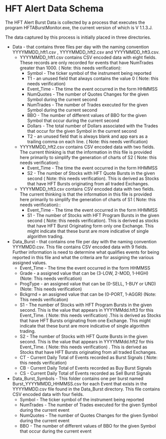# HFT Alert Data Schema

The HFT Alert Burst Data is collected by a process that executes the program HFTABurstMonitor.exe, the current version of which is V 1.1.3.J.  &#x20;

The data captured by this process is initially placed in three directories.

* Data - that contains three files per day with the naming convention YYYYMMDD\_hft1.csv , YYYYMMDD\_hft2.csv and YYYYMMDD\_hft3.csv.
  * YYYYMMDD\_hft1.csv contains CSV encoded data with eight fields.  These records are only recorded for events that have NumTrades greater than 1000.  ( Note: this needs verification):
    * Symbol - The ticker symbol of the instrument being reported
    * T1 - an unused field that always contains the value 0  ( Note: this needs verification)
    * Event\_Time - The time the event occurred in the form HHMMSS
    * NumQuotes - The number of Quotes Changes for the given Symbol during the current second
    * NumTrades - The number of Trades executed for the given Symbol during the current second
    * BBO - The number of different values of BBO for the given Symbol that occur during the current second
    * Dollars - The total number of Dollars associated with the Trades that occur for the given Symbol in the current second
    * T2 - an unused field that is always blank and app ears as a trailing comma on each line.  ( Note: this needs verification)
  * YYYYMMDD\_hft2.csv contains CSV encoded data with two fields.  The current thinking is that the information in this file is  provided here primarily to simplify the generation of charts of S2  ( Note: this needs verification):
    * Event\_Time - The time the event occurred in the form HHMMSS
    * S2 - The number of Stocks with HFT Quote Bursts in the given second ( Note: this needs verification). This is derived as Stocks that have HFT Bursts originating from all traded Exchanges.
  * YYYYMMDD\_hft3.csv contains CSV encoded data with two fields.  The current thinking is that the information in this file is provided here primarily to simplify the generation of charts of S1  ( Note: this needs verification)::
    * Event\_Time - The time the event occurred in the form HHMMSS
    * S1 - The number of Stocks with HFT Program Bursts in the given second ( Note: this needs verification). This is derived as stocks that have HFT Burst Originating form only one Exchange.  This might indicate that these burst are more indicative of single algorithm trading.
* Data\_Burst - that contains one file per day with the naming convention YYYMMDD.csv. This file contains CSV encoded data with 9 fields. Further information is need to determine what qualifies events for being reported in this file and what the criteria are for assigning the various assigned values.
  * Event\_Time - The time the event occurred in the form HHMMSS
  * Grade - a assigned value that can be (3-LOW, 2-MOD, 1-HIGH) (Note: This needs verification)
  * ProgType - an assigned value that can be (0-SELL, 1-BUY or UND)(Note: This needs verification)
  * Bckgrnd = an assigned value that can be (0-PORT, 1-AGGR) (Note: This needs verification)
  * S1 - The number of Stocks with HFT Program Bursts in the given second.  This is the value that appears in YYYYMMdd.hft3 for this Event\_Time. ( Note: this needs verification) .This is derived as Stocks that have HFT Bursts originating from one  Exchange.  This might indicate that these burst are more indicative of single algorithm trading.
  * S2 - The number of Stocks with HFT Quote Bursts in the given second.  This is the value that appears in YYYYMMdd.hft2 for this Event\_Time. ( Note: this needs verification) . This is derived as Stocks that have HFT Bursts originating from all traded Exchanges.
  * CT - Current Daily Total of Events recorded as Burst Signals ( Note: this needs verification)
  * CB - Current Daily Total of Events recorded as  Buy Burst Signals
  * CS - Current Daily Total of Events recorded as  Sell Burst Signals
* Data\_Burst\_Symbols - This folder contains one per burst named Burst\_YYYYMMDD\_HHMMSS.csv for each Event that exists in the YYYYMMDD.csv file found in the Data\_Burst directory. This file contains CSV encoded data with four fields.
  * Symbol - The ticker symbol of the instrument being reported
  * NumTrades - The number of Trades executed for the given Symbol during the current event
  * NumQuotes - The number of Quotes Changes for the given Symbol during the current event
  * BBO - The number of different values of BBO for the given Symbol that occur during the current event
